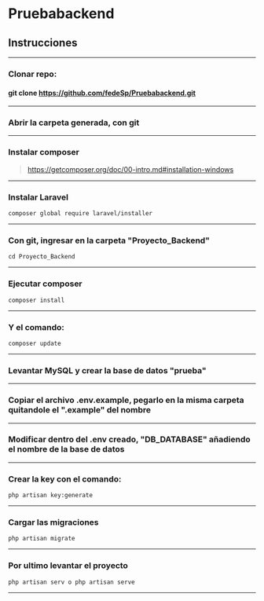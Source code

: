 # Pruebabackend

## Instrucciones

***

### Clonar repo:

#### git clone https://github.com/fedeSp/Pruebabackend.git

***

### Abrir la carpeta generada, con git

***

### Instalar composer

>https://getcomposer.org/doc/00-intro.md#installation-windows

***

### Instalar Laravel

`composer global require laravel/installer`

***

### Con git, ingresar en la carpeta "Proyecto_Backend"

`cd Proyecto_Backend`

***

### Ejecutar composer

`composer install`

***

### Y el comando:

`composer update`

***

### Levantar MySQL y crear la base de datos "prueba"

***

### Copiar el archivo .env.example, pegarlo en la misma carpeta quitandole el ".example" del nombre

***

### Modificar dentro del .env creado, "DB_DATABASE" añadiendo el nombre de la base de datos

***

### Crear la key con el comando:

`php artisan key:generate`

***

### Cargar las migraciones

`php artisan migrate`

***

### Por ultimo levantar el proyecto

`php artisan serv o php artisan serve`

***

